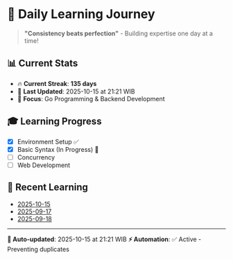 # 🚀 Daily Learning Journey

> **"Consistency beats perfection"** - Building expertise one day at a time!

## 📊 Current Stats
- 🔥 **Current Streak**: **135 days**
- 📅 **Last Updated**: 2025-10-15 at 21:21 WIB
- 🎯 **Focus**: Go Programming & Backend Development

## 🎓 Learning Progress
- [x] Environment Setup ✅
- [x] Basic Syntax (In Progress) 🔄
- [ ] Concurrency
- [ ] Web Development

## 📖 Recent Learning
- [2025-10-15](learning-log/.md)
- [2025-09-17](learning-log/.md)
- [2025-09-18](learning-log/.md)

---
**🤖 Auto-updated**: 2025-10-15 at 21:21 WIB
**⚡ Automation**: ✅ Active - Preventing duplicates
